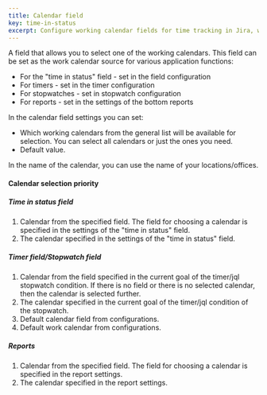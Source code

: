 ```yaml
---
title: Calendar field
key: time-in-status
excerpt: Configure working calendar fields for time tracking in Jira, with options to select calendars for status fields, timers, stopwatches, and reports.
---
```


A field that allows you to select one of the working calendars. This field can be set as the work calendar source for various application functions:
* For the "time in status" field - set in the field configuration
* For timers - set in the timer configuration
* For stopwatches - set in stopwatch configuration
* For reports - set in the settings of the bottom reports

In the calendar field settings you can set:
* Which working calendars from the general list will be available for selection. You can select all calendars or just the ones you need.
* Default value.

<div class="uk-alert-note" data-uk-alert="">
    In the name of the calendar, you can use the name of your locations/offices.
</div>


#### Calendar selection priority ####

##### Time in status field #####

1. Calendar from the specified field. The field for choosing a calendar is specified in the settings of the "time in status" field.
2. The calendar specified in the settings of the "time in status" field.

##### Timer field/Stopwatch field #####

1. Calendar from the field specified in the current goal of the timer/jql stopwatch condition. If there is no field or there is no selected calendar, then the calendar is selected further.
2. The calendar specified in the current goal of the timer/jql condition of the stopwatch.
3. Default calendar field from configurations.
4. Default work calendar from configurations.

##### Reports #####

1. Calendar from the specified field. The field for choosing a calendar is specified in the report settings.
2. The calendar specified in the report settings.